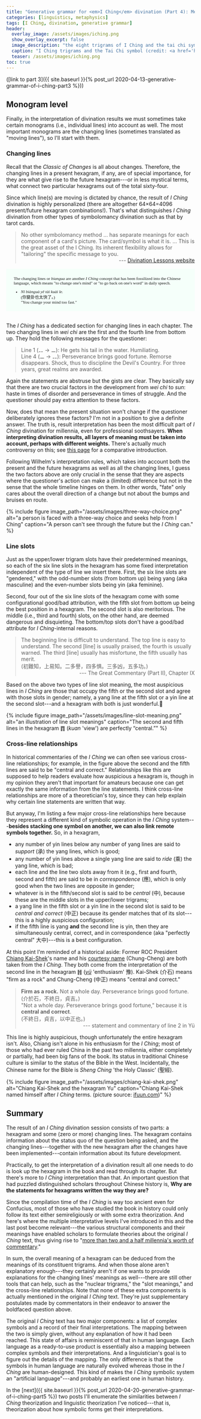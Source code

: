 ```yaml
---
title: "Generative grammar for <em>I Ching</em> divination (Part 4): Meaning II"
categories: [linguistics, metaphysics]
tags: [I Ching, divination, generative grammar]
header:
  overlay_image: /assets/images/iching.png
  show_overlay_excerpt: false
  image_description: "the eight trigrams of I Ching and the tai chi symbol"
  caption: "I Ching trigrams and the Tai Chi symbol (credit: <a href='https://commons.wikimedia.org/wiki/File:Pakua.svg' title='via Wikimedia Commons'>Benoît Stella alias BenduKiwi</a> / <a href='http://creativecommons.org/licenses/by-sa/3.0/'>CC BY-SA</a>)"
  teaser: /assets/images/iching.png
toc: true
---
```


([link to part 3]({{ site.baseurl }}{% post_url 2020-04-13-generative-grammar-of-i-ching-part3 %}))

## Monogram level
Finally, in the interpretation of divination results we must sometimes take certain monograms (i.e., individual lines) into account as well. The most important monograms are the changing lines (sometimes translated as "moving lines"), so I'll start with them.

### Changing lines
Recall that the _Classic of Changes_ is all about changes. Therefore, the changing lines in a present hexagram, if any, are of special importance, for they are what give rise to the future hexagram---or in less mystical terms, what connect two particular hexagrams out of the total sixty-four.

Since which line(s) are moving is dictated by chance, the result of _I Ching_ divination is highly personalized (there are altogether 64×64=4096 present/future hexagram combinations!). That's what distinguishes _I Ching_ divination from other types of symbolomancy divination such as that by tarot cards.
>No other symbolomancy method ... has separate meanings for each component of a card's picture. The card/symbol is what it is. ... This is the great asset of the I Ching. Its inherent flexibility allows for "tailoring" the specific message to you.<br>
><span style="text-align: right; display: block;"> --- [Divination Lessons website](https://divinationlessons.wordpress.com/2020/01/17/i-ching-divination-part-2-casting-the-hexagram/)</span>

<div style="padding-left:20px; padding-right:20px; padding-top:20px; padding-bottom:7px; margin-bottom: 30px; display:block; background-color:MintCream; font-family:Georgia; font-size:80%;">
The changing lines or <i>biangua</i> are another <i>I Ching</i> concept that has been fossilized into the Chinese language, which means "to change one's mind" or "to go back on one's word" in daily speech.<br>

<ul>
<li><i>Nǐ biànguà yě tài kuài le.</i><br>
(<span class="hanyu">你變卦也太快了。</span>)<br>
"You change your mind too fast."</li>
</ul>
</div>

The _I Ching_ has a dedicated section for changing lines in each chapter. The two changing lines in _wei chi_ are the first and the fourth line from bottom up. They hold the following messages for the questioner:
>Line 1 (⚋ → ⚊): He gets his tail in the water. Humiliating.<br>
>Line 4 (⚊ → ⚋): Perseverance brings good fortune. Remorse disappears. Shock, thus to discipline the Devil's Country. For three years, great realms are awarded.

Again the statements are abstruse but the gists are clear. They basically say that there are two crucial factors in the development from _wei chi_ to _sun_: haste in times of disorder and perseverance in times of struggle. And the questioner should pay extra attention to these factors.

Now, does that mean the present situation won't change if the questioner deliberately ignores these factors? I'm not in a position to give a definite answer. The truth is, result interpretation has been the most difficult part of _I Ching_ divination for millennia, even for professional soothsayers. **When interpreting divination results, all layers of meaning must be taken into account, perhaps with different weights.** There's actually much controversy on this; see [this page](http://www.russellcottrell.com/VirtualYarrowStalks/rules.htm) for a comparative introduction.

Following Wilhelm's interpretation rules, which takes into account both the present and the future hexagrams as well as all the changing lines, I guess the two factors above are only crucial in the sense that they are aspects where the questioner's action can make a (limited) difference but not in the sense that the whole timeline hinges on them. In other words, "fate" only cares about the overall direction of a change but not about the bumps and bruises en route.

{% include figure image_path="/assets/images/three-way-choice.png" alt="a person is faced with a three-way choice and seeks help from I Ching" caption="A person can't see through the future but the _I Ching_ can." %}

### Line slots
Just as the upper/lower trigram slots have their predetermined meanings, so each of the six line slots in the hexagram has some fixed interpretation independent of the type of line we insert there. First, the six line slots are "gendered," with the odd-number slots (from bottom up) being yang (aka masculine) and the even-number slots being yin (aka feminine).

<a id="qualit"></a>Second, four out of the six line slots of the hexagram come with some configurational good/bad attribution, with the fifth slot from bottom up being the best position in a hexagram. The second slot is also meritorious. The middle (i.e., third and fourth) slots, on the other hand, are deemed dangerous and disquieting. The bottom/top slots don't have a good/bad attribute for _I Ching_-internal reasons.
>The beginning line is difficult to understand. The top line is easy to understand. The second [line] is usually praised, the fourth is usually warned. The third [line] usually has misfortune, the fifth usually has merit.<br>
>(<span class="hanyu">初難知，上易知。二多譽，四多惧。三多凶，五多功。</span>)<br>
><span style="text-align: right; display: block;"> --- The Great Commentary (Part II), Chapter IX</span>

<a id="agree"></a>Based on the above two types of line slot meaning, the most auspicious lines in _I Ching_ are those that occupy the fifth or the second slot and agree with those slots in gender; namely, a yang line at the fifth slot or a yin line at the second slot---and a hexagram with both is just wonderful.👑

{% include figure image_path="/assets/images/line-slot-meaning.png" alt="an illustration of line slot meanings" caption="The second and fifth lines in the hexagram ䷓ (_kuan_ 'view') are perfectly &ldquo;central.&rdquo;" %}

<a id="crossline"></a>
### Cross-line relationships
In historical commentaries of the _I Ching_ we can often see various cross-line relationships; for example, in the figure above the second and the fifth lines are said to be "central and correct." Relationships like this are supposed to help readers evaluate how auspicious a hexagram is, though in my opinion they aren't that important for amateurs because one can get exactly the same information from the line statements. I think cross-line relationships are more of a theoretician's toy, since they can help explain why certain line statements are written that way.

But anyway, I'm listing a few major cross-line relationships here because they represent a different kind of symbolic operation in the _I Ching_ system---**besides stacking one symbol on another, we can also link remote symbols together.** So, in a hexagram,
- any number of yin lines below any number of yang lines are said to _support_ (<span class="hanyu">承</span>) the yang lines, which is good;
- any number of yin lines above a single yang line are said to _ride_ (<span class="hanyu">乘</span>) the yang line, which is bad;
- each line and the line two slots away from it (e.g., first and fourth, second and fifth) are said to be in _correspondence_ (<span class="hanyu">應</span>), which is only good when the two lines are opposite in gender;
- whatever is in the fifth/second slot is said to be _central_ (<span class="hanyu">中</span>), because these are the middle slots in the upper/lower trigrams;
- <a id="correctly"></a>a yang line in the fifth slot or a yin line in the second slot is said to be _central and correct_ (<span class="hanyu">中正</span>) because its gender matches that of its slot---this is a highly auspicious configuration;
- <a id="perfectly"></a>if the fifth line is yang **and** the second line is yin, then they are simultaneously central, correct, and in correspondence (aka "perfectly central" <span class="hanyu">大中</span>)---this is a best configuration.

At this point I'm reminded of a historical aside: Former ROC President [Chiang Kai-Shek](https://zh.wikipedia.org/zh-tw/蔣中正#稱呼名字)'s name and his [courtesy name](https://en.wikipedia.org/wiki/Courtesy_name) (Chung-Cheng) are both taken from the _I Ching_. They both come from the interpretation of the second line in the hexagram ䷏ ([_yü_](https://www.iching-online.com/hexagrams/iching-hexagram-001000.html) 'enthusiasm' <span class='hanyu'>豫</span>). Kai-Shek (<span class='hanyu'>介石</span>) means "firm as a rock" and Chung-Cheng (<span class='hanyu'>中正</span>) means "central and correct."
>**Firm as a rock.** Not a whole day. Perseverance brings good fortune.<br>
>(<span class="hanyu">介於石，不終日，貞吉。</span>)<br>
>"Not a whole day. Perseverance brings good fortune," because it is **central and correct**.<br>
>(<span class="hanyu">不終日，貞吉，以中正也。</span>)<br>
><span style="text-align: right; display: block;"> --- statement and commentary of line 2 in Yü</span>

This line is highly auspicious, though unfortunately the entire hexagram isn't. Also, Chiang isn't alone in his enthusiasm for the _I Ching_; most of those who had ever ruled China in the past two millennia, either completely or partially, had been big fans of the book. Its status in traditional Chinese culture is similar to the status of the Bible in the West. Incidentally, the Chinese name for the Bible is _Sheng Ching_ 'the Holy Classic' (<span class="hanyu">聖經</span>).

{% include figure image_path="/assets/images/chiang-kai-shek.png" alt="Chiang Kai-Shek and the hexagram Yu" caption="Chiang Kai-Shek named himself after _I Ching_ terms. (picture source: <a href='http://www.ifuun.com/a2018071214644409/'>ifuun.com</a>)" %}

<a id="summary"></a>
## Summary
The result of an _I Ching_ divination session consists of two parts: a hexagram and some (zero or more) changing lines. The hexagram contains information about the status quo of the question being asked, and the changing lines---together with the new hexagram after the changes have been implemented---contain information about its future development.

Practically, to get the interpretation of a divination result all one needs to do is look up the hexagram in the book and read through its chapter. But there's more to _I Ching_ interpretation than that. An important question that had puzzled distinguished scholars throughout Chinese history is, **Why are the statements for hexagrams written the way they are?**

Since the compilation time of the _I Ching_ is way too ancient even for Confucius, most of those who have studied the book in history could only follow its text either semireligiously or with some extra theorization. And here's where the multiple interpretative levels I've introduced in this and the last post become relevant---the various structural components and their meanings have enabled scholars to formulate theories about the original _I Ching_ text, thus giving rise to "[more than two and a half millennia's worth of commentary](https://en.wikipedia.org/wiki/I_Ching)."

In sum, the overall meaning of a hexagram can be deduced from the meanings of its constituent trigrams. And when those alone aren't explanatory enough---they certainly aren't if one wants to provide explanations for the changing lines' meanings as well---there are still other tools that can help, such as the "nuclear trigrams," the "slot meanings," and the cross-line relationships. Note that none of these extra components is actually mentioned in the original _I Ching_ text. They're just supplementary postulates made by commentators in their endeavor to answer the boldfaced question above.

The original _I Ching_ text has two major components: a list of complex symbols and a record of their final interpretations. The mapping between the two is simply given, without any explanation of how it had been reached. This state of affairs is reminiscent of that in human language. Each language as a ready-to-use product is essentially also a mapping between complex symbols and their interpretations. And a linguistician's goal is to figure out the details of the mapping. The only difference is that the symbols in human language are naturally evolved whereas those in the _I Ching_ are human-designed. This kind of makes the _I Ching_ symbolic system an "artificial language"---and probably an earliest one in human history.

In the [next]({{ site.baseurl }}{% post_url 2020-04-20-generative-grammar-of-i-ching-part5 %}) two posts I'll enumerate the similarities between _I Ching_ theorization and linguistic theorization I've noticed---that is, theorization about how symbolic forms get their interpretations.
